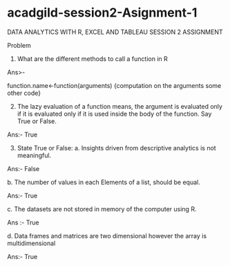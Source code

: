 # acadgild-session2-Asignment-1
DATA ANALYTICS WITH R, EXCEL AND TABLEAU SESSION 2 ASSIGNMENT

Problem
1. What are the different methods to call a function in R

Ans>-

 function.name<-function(arguments)
{computation on the arguments some other code}

2. The lazy evaluation of a function means, the argument is evaluated only if it is evaluated only if it is used inside the body of the function. Say True or False. 

Ans:- True

 3. State True or False: 
a. Insights driven from descriptive analytics is not meaningful.

 Ans:- False

b. The number of values in each Elements of a list, should be equal.

Ans:- True

c. The datasets are not stored in memory of the computer using R. 

Ans :- True

d. Data frames and matrices are two dimensional however the array is multidimensional 

Ans:-  True
